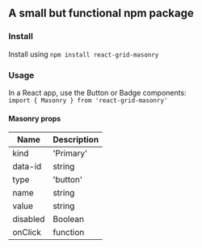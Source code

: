 ## A small but functional npm package


### Install

Install using `npm install react-grid-masonry`

### Usage 

In a React app, use the Button or Badge components:  
`import { Masonry } from 'react-grid-masonry'`  

#### Masonry props

| Name        | Description      
| ----------- | -----------      
| kind        | 'Primary' | 'Outline' | 'Inline' | 'Ghost' | ' Warning'            
| data-id     | string             
| type        | 'button' | 'submit' | 'reset'             
| name        | string             
| value       | string             
| disabled    | Boolean          
| onClick     | function         

